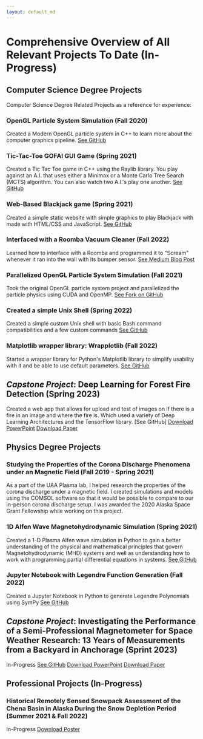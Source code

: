 ```yaml
---
layout: default_md
---
```


# Comprehensive Overview of All Relevant Projects To Date (In-Progress)

## Computer Science Degree Projects
Computer Science Degree Related Projects as a reference for experience:

### OpenGL Particle System Simulation (Fall 2020)
Created a Modern OpenGL particle system in C++ to learn more about the computer graphics pipeline. [See GitHub](https://github.com/whbarndt/ParticleSystemDemoOpenGL)

### Tic-Tac-Toe GOFAI GUI Game (Spring 2021)
Created a Tic Tac Toe game in C++ using the Raylib library. You play against an A.I. that uses either a Minimax or a Monte Carlo Tree Search (MCTS) algorithm. You can also watch two A.I.'s play one another. [See GitHub](https://github.com/whbarndt/TicTacToeRaylib)

### Web-Based Blackjack game (Spring 2021)
Created a simple static website with simple graphics to play Blackjack with made with HTML/CSS and JavaScript. [See GitHub](https://github.com/whbarndt/web-based-blackjack)

### Interfaced with a Roomba Vacuum Cleaner (Fall 2022)
Learned how to interface with a Roomba and programmed it to "Scream" whenever it ran into the wall with its bumper sensor. [See Medium Blog Post](https://medium.com/@whbarndt/silence-of-the-roombas-f13be61aa797) 

### Parallelized OpenGL Particle System Simulation (Fall 2021)
Took the original OpenGL particle system project and parallelized the particle physics using CUDA and OpenMP. [See Fork on GitHub](https://github.com/whbarndt/ParticleSystemDemoOpenGL/tree/parallelization-cuda-openmp)

### Created a simple Unix Shell (Spring 2022)
Created a simple custom Unix shell with basic Bash command compatibilities and a few custom commands [See GitHub](https://github.com/whbarndt/hesh)

### Matplotlib wrapper library: Wrapplotlib (Fall 2022)
Started a wrapper library for Python's Matplotlib library to simplify usability with it and be able to use default parameters. [See GitHub](https://github.com/whbarndt/wrapplotlib)

## *Capstone Project*: Deep Learning for Forest Fire Detection (Spring 2023)
Created a web app that allows for upload and test of images on if there is a fire in an image and where the fire is. Which used a variety of Deep Learning Architectures and the TensorFlow library. [See GitHub]
[Download PowerPoint](/assets/Forest_Fire_Detection_through_Deep_Learning_Formal_Presentation.pptx)
[Download Paper](/assets/Forest_Fire_Detection_using_Deep_Learning.pdf)

## Physics Degree Projects

### Studying the Properties of the Corona Discharge Phenomena under an Magnetic Field (Fall 2019 - Spring 2021)
As a part of the UAA Plasma lab, I helped research the properties of the corona discharge under a magnetic field. I created simulations and models using the COMSOL software so that it would be possible to compare to our in-person corona discharge setup. I was awarded the 2020 Alaska Space Grant Fellowship while working on this project.
### 1D Alfen Wave Magnetohydrodynamic Simulation (Spring 2021)
Created a 1-D Plasma Alfen wave simulation in Python to gain a better understanding of the physical and mathematical principles that govern Magnetohydrodynamic (MHD) systems and well as understanding how to work with programming partial differential equations in systems. [See GitHub](https://github.com/whbarndt/MHD-Alfven-Wave-1D-Sim)

### Jupyter Notebook with Legendre Function Generation (Fall 2022)
Created a Jupyter Notebook in Python to generate Legendre Polynomials using SymPy [See GitHub](https://github.com/whbarndt/physics-classes-notebooks)

## *Capstone Project*: Investigating the Performance of a Semi-Professional Magnetometer for Space Weather Research: 13 Years of Measurements from a Backyard in Anchorage (Sprint 2023)
In-Progress
[See GitHub](https://github.com/whbarndt/samIII-magnetometer-data-analysis)
[Download PowerPoint](/assets/Investigating_the_Performance_of_a_Semi-Professional_Magnetometer.pptx)
[Download Paper](/assets/PHYS_F400_Capstone_Report.pdf)

## Professional Projects (In-Progress)

### Historical Remotely Sensed Snowpack Assessment of the Chena Basin in Alaska During the Snow Depletion Period (Summer 2021 & Fall 2022)
In-Progress
[Download Poster](/assets/new-poster_draft-ams2023_post_con_fixes.pdf)